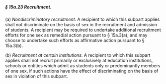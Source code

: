 ##### § 15a.23 Recruitment. #####

(a) *Nondiscriminatory recruitment.* A recipient to which this subpart applies shall not discriminate on the basis of sex in the recruitment and admission of students. A recipient may be required to undertake additional recruitment efforts for one sex as remedial action pursuant to § 15a.3(a), and may choose to undertake such efforts as affirmative action pursuant to § 15a.3(b).

(b) *Recruitment at certain institutions.* A recipient to which this subpart applies shall not recruit primarily or exclusively at education institutions, schools or entities which admit as students only or predominantly members of one sex, if such actions have the effect of discriminating on the basis of sex in violation of this subpart.